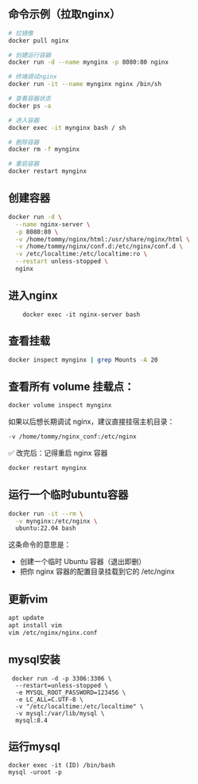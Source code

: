 ## 命令示例（拉取nginx）

```bash
# 拉镜像
docker pull nginx
```

```bash
# 创建运行容器
docker run -d --name mynginx -p 8080:80 nginx 
```

```bash
# 终端调试nginx
docker run -it --name mynginx nginx /bin/sh
```


```bash
# 查看容器状态
docker ps -a
```

```bash
# 进入容器
docker exec -it mynginx bash / sh
```

```bash
# 删除容器
docker rm -f mynginx
```



```bash
# 重启容器
docker restart mynginx
```

## 创建容器

```bash
docker run -d \
  --name nginx-server \
  -p 8080:80 \
  -v /home/tommy/nginx/html:/usr/share/nginx/html \
  -v /home/tommy/nginx/conf.d:/etc/nginx/conf.d \
  -v /etc/localtime:/etc/localtime:ro \
  --restart unless-stopped \
  nginx
```


## 进入nginx
```
    docker exec -it nginx-server bash
```

## 查看挂载

```bash
docker inspect mynginx | grep Mounts -A 20
```

## 查看所有 volume 挂载点：

```bash
docker volume inspect mynginx
```

如果以后想长期调试 nginx，建议直接挂宿主机目录：

```bash
-v /home/tommy/nginx_conf:/etc/nginx
```

✅ 改完后：记得重启 nginx 容器

```bash
docker restart mynginx
```


## 运行一个临时ubuntu容器

```bash
docker run -it --rm \
  -v mynginx:/etc/nginx \
  ubuntu:22.04 bash
```

这条命令的意思是：  
- 创建一个临时 Ubuntu 容器（退出即删）  
- 把你 nginx 容器的配置目录挂载到它的 /etc/nginx

## 更新vim

```bash
apt update
apt install vim
vim /etc/nginx/nginx.conf
```



## mysql安装
```
 docker run -d -p 3306:3306 \
  --restart=unless-stopped \
  -e MYSQL_ROOT_PASSWORD=123456 \
  -e LC_ALL=C.UTF-8 \
  -v "/etc/localtime:/etc/localtime" \
  -v mysql:/var/lib/mysql \
  mysql:8.4
```

## 运行mysql
```
docker exec -it (ID) /bin/bash
mysql -uroot -p
```